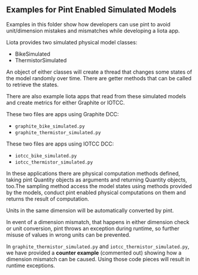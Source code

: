 Examples for Pint Enabled Simulated Models
---

Examples in this folder show how developers can use pint to avoid unit/dimension mistakes and mismatches while developing a liota app.

Liota provides two simulated physical model classes:
- BikeSimulated
- ThermistorSimulated

An object of either classes will create a thread that changes some states of the model randomly over time. There are getter methods that can be called to retrieve the states.

There are also example liota apps that read from these simulated models and create metrics for either Graphite or IOTCC.

These two files are apps using Graphite DCC:

- `graphite_bike_simulated.py`
- `graphite_thermistor_simulated.py`

These two files are apps using IOTCC DCC:

- `iotcc_bike_simulated.py`
- `iotcc_thermistor_simulated.py`

In these applications there are physical computation methods defined, taking pint Quantity objects as arguments and returning Quantity objects, too.The sampling method access the model states using methods provided by the models, conduct pint enabled physical computations on them and returns the result of computation.

Units in the same dimension will be automatically converted by pint.

In event of a dimension mismatch, that happens in either dimension check or unit conversion, pint throws an exception during runtime, so further misuse of values in wrong units can be prevented.

In `graphite_thermistor_simulated.py` and `iotcc_thermistor_simulated.py`, we have provided a **counter example**
(commented out) showing how a dimension mismatch can be caused. Using those code pieces will result in runtime exceptions.
